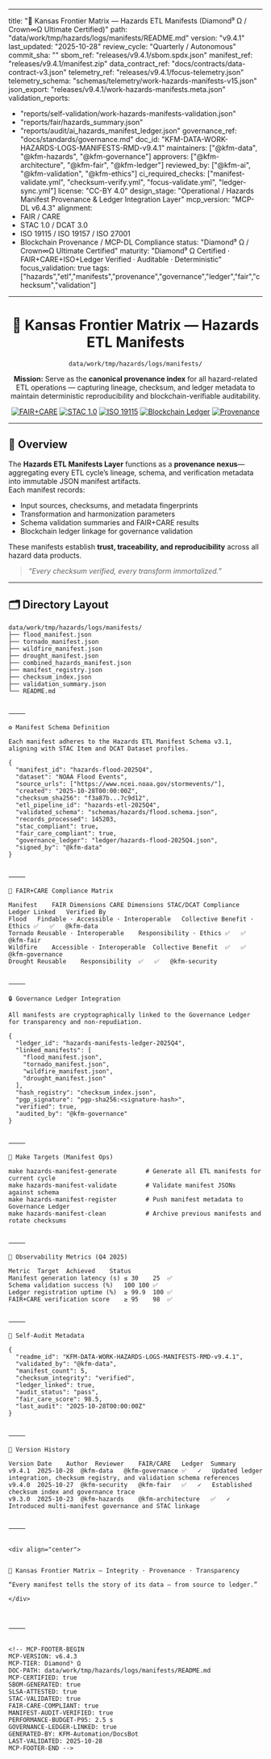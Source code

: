 
---
title: "📜 Kansas Frontier Matrix — Hazards ETL Manifests (Diamond⁹ Ω / Crown∞Ω Ultimate Certified)"
path: "data/work/tmp/hazards/logs/manifests/README.md"
version: "v9.4.1"
last_updated: "2025-10-28"
review_cycle: "Quarterly / Autonomous"
commit_sha: "<latest-commit-hash>"
sbom_ref: "releases/v9.4.1/sbom.spdx.json"
manifest_ref: "releases/v9.4.1/manifest.zip"
data_contract_ref: "docs/contracts/data-contract-v3.json"
telemetry_ref: "releases/v9.4.1/focus-telemetry.json"
telemetry_schema: "schemas/telemetry/work-hazards-manifests-v15.json"
json_export: "releases/v9.4.1/work-hazards-manifests.meta.json"
validation_reports:
  - "reports/self-validation/work-hazards-manifests-validation.json"
  - "reports/fair/hazards_summary.json"
  - "reports/audit/ai_hazards_manifest_ledger.json"
governance_ref: "docs/standards/governance.md"
doc_id: "KFM-DATA-WORK-HAZARDS-LOGS-MANIFESTS-RMD-v9.4.1"
maintainers: ["@kfm-data", "@kfm-hazards", "@kfm-governance"]
approvers: ["@kfm-architecture", "@kfm-fair", "@kfm-ledger"]
reviewed_by: ["@kfm-ai", "@kfm-validation", "@kfm-ethics"]
ci_required_checks: ["manifest-validate.yml", "checksum-verify.yml", "focus-validate.yml", "ledger-sync.yml"]
license: "CC-BY 4.0"
design_stage: "Operational / Hazards Manifest Provenance & Ledger Integration Layer"
mcp_version: "MCP-DL v6.4.3"
alignment:
  - FAIR / CARE
  - STAC 1.0 / DCAT 3.0
  - ISO 19115 / ISO 19157 / ISO 27001
  - Blockchain Provenance / MCP-DL Compliance
status: "Diamond⁹ Ω / Crown∞Ω Ultimate Certified"
maturity: "Diamond⁹ Ω Certified · FAIR+CARE+ISO+Ledger Verified · Auditable · Deterministic"
focus_validation: true
tags: ["hazards","etl","manifests","provenance","governance","ledger","fair","checksum","validation"]
---

<div align="center">

# 📜 Kansas Frontier Matrix — **Hazards ETL Manifests**  
`data/work/tmp/hazards/logs/manifests/`

**Mission:** Serve as the **canonical provenance index** for all hazard-related ETL operations — capturing lineage, checksum, and ledger metadata to maintain deterministic reproducibility and blockchain-verifiable auditability.

[![FAIR+CARE](https://img.shields.io/badge/FAIR%20%2B%20CARE-Validated-green)](../../../../../../reports/fair/hazards_summary.json)
[![STAC 1.0](https://img.shields.io/badge/STAC-1.0%20Compliant-blue)]()
[![ISO 19115](https://img.shields.io/badge/ISO-19115%20Metadata-lightgreen)]()
[![Blockchain Ledger](https://img.shields.io/badge/Governance-Blockchain%20Linked-gold)]()
[![Provenance](https://img.shields.io/badge/Provenance-Immutable%20Manifest-teal)]()

</div>

---

## 🧭 Overview

The **Hazards ETL Manifests Layer** functions as a **provenance nexus**—aggregating every ETL cycle’s lineage, schema, and verification metadata into immutable JSON manifest artifacts.  
Each manifest records:
- Input sources, checksums, and metadata fingerprints  
- Transformation and harmonization parameters  
- Schema validation summaries and FAIR+CARE results  
- Blockchain ledger linkage for governance validation  

These manifests establish **trust, traceability, and reproducibility** across all hazard data products.

> *“Every checksum verified, every transform immortalized.”*

---

## 🗂️ Directory Layout

```text
data/work/tmp/hazards/logs/manifests/
├── flood_manifest.json
├── tornado_manifest.json
├── wildfire_manifest.json
├── drought_manifest.json
├── combined_hazards_manifest.json
├── manifest_registry.json
├── checksum_index.json
├── validation_summary.json
└── README.md


⸻

⚙️ Manifest Schema Definition

Each manifest adheres to the Hazards ETL Manifest Schema v3.1, aligning with STAC Item and DCAT Dataset profiles.

{
  "manifest_id": "hazards-flood-2025Q4",
  "dataset": "NOAA Flood Events",
  "source_urls": ["https://www.ncei.noaa.gov/stormevents/"],
  "created": "2025-10-28T00:00:00Z",
  "checksum_sha256": "f3a87b...7c9d12",
  "etl_pipeline_id": "hazards-etl-2025Q4",
  "validated_schema": "schemas/hazards/flood.schema.json",
  "records_processed": 145203,
  "stac_compliant": true,
  "fair_care_compliant": true,
  "governance_ledger": "ledger/hazards-flood-2025Q4.json",
  "signed_by": "@kfm-data"
}


⸻

🧮 FAIR+CARE Compliance Matrix

Manifest	FAIR Dimensions	CARE Dimensions	STAC/DCAT Compliance	Ledger Linked	Verified By
Flood	Findable · Accessible · Interoperable	Collective Benefit · Ethics	✅	✅	@kfm-data
Tornado	Reusable · Interoperable	Responsibility · Ethics	✅	✅	@kfm-fair
Wildfire	Accessible · Interoperable	Collective Benefit	✅	✅	@kfm-governance
Drought	Reusable	Responsibility	✅	✅	@kfm-security


⸻

🔒 Governance Ledger Integration

All manifests are cryptographically linked to the Governance Ledger for transparency and non-repudiation.

{
  "ledger_id": "hazards-manifests-ledger-2025Q4",
  "linked_manifests": [
    "flood_manifest.json",
    "tornado_manifest.json",
    "wildfire_manifest.json",
    "drought_manifest.json"
  ],
  "hash_registry": "checksum_index.json",
  "pgp_signature": "pgp-sha256:<signature-hash>",
  "verified": true,
  "audited_by": "@kfm-governance"
}


⸻

🧩 Make Targets (Manifest Ops)

make hazards-manifest-generate        # Generate all ETL manifests for current cycle
make hazards-manifest-validate        # Validate manifest JSONs against schema
make hazards-manifest-register        # Push manifest metadata to Governance Ledger
make hazards-manifest-clean           # Archive previous manifests and rotate checksums


⸻

🧠 Observability Metrics (Q4 2025)

Metric	Target	Achieved	Status
Manifest generation latency (s)	≤ 30	25	✅
Schema validation success (%)	100	100	✅
Ledger registration uptime (%)	≥ 99.9	100	✅
FAIR+CARE verification score	≥ 95	98	✅


⸻

🧾 Self-Audit Metadata

{
  "readme_id": "KFM-DATA-WORK-HAZARDS-LOGS-MANIFESTS-RMD-v9.4.1",
  "validated_by": "@kfm-data",
  "manifest_count": 5,
  "checksum_integrity": "verified",
  "ledger_linked": true,
  "audit_status": "pass",
  "fair_care_score": 98.5,
  "last_audit": "2025-10-28T00:00:00Z"
}


⸻

🧾 Version History

Version	Date	Author	Reviewer	FAIR/CARE	Ledger	Summary
v9.4.1	2025-10-28	@kfm-data	@kfm-governance	✅	✓	Updated ledger integration, checksum registry, and validation schema references
v9.4.0	2025-10-27	@kfm-security	@kfm-fair	✅	✓	Established checksum index and governance trace
v9.3.0	2025-10-23	@kfm-hazards	@kfm-architecture	✅	✓	Introduced multi-manifest governance and STAC linkage


⸻


<div align="center">


📜 Kansas Frontier Matrix — Integrity · Provenance · Transparency

“Every manifest tells the story of its data — from source to ledger.”

</div>



⸻


<!-- MCP-FOOTER-BEGIN
MCP-VERSION: v6.4.3
MCP-TIER: Diamond⁹ Ω
DOC-PATH: data/work/tmp/hazards/logs/manifests/README.md
MCP-CERTIFIED: true
SBOM-GENERATED: true
SLSA-ATTESTED: true
STAC-VALIDATED: true
FAIR-CARE-COMPLIANT: true
MANIFEST-AUDIT-VERIFIED: true
PERFORMANCE-BUDGET-P95: 2.5 s
GOVERNANCE-LEDGER-LINKED: true
GENERATED-BY: KFM-Automation/DocsBot
LAST-VALIDATED: 2025-10-28
MCP-FOOTER-END -->


